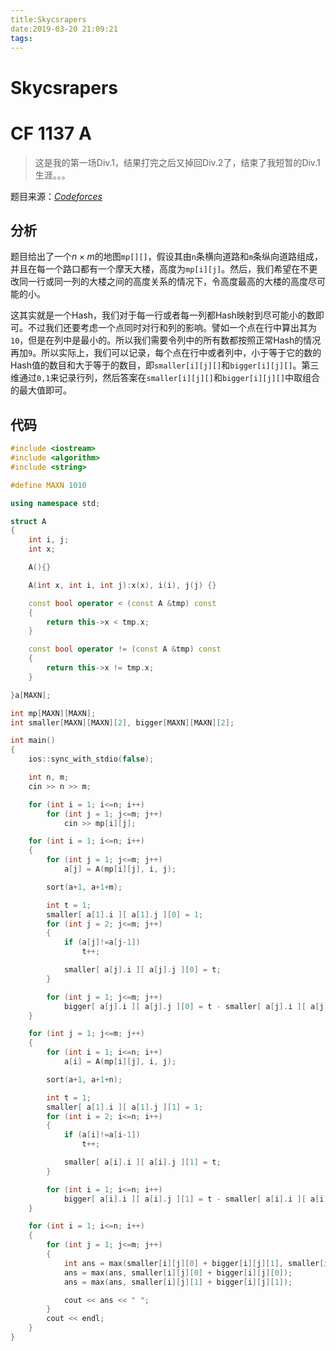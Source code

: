 ```yaml
---
title:Skycsrapers
date:2019-03-20 21:09:21
tags:
---
```


# Skycsrapers

# CF 1137 A

> 这是我的第一场Div.1，结果打完之后又掉回Div.2了，结束了我短暂的Div.1生涯。。。

<!--more-->

题目来源：[_Codeforces_](https://codeforces.com/contest/1137/problem/A)

## 分析

题目给出了一个$n \times m$的地图`mp[][]`，假设其由`n`条横向道路和`m`条纵向道路组成，并且在每一个路口都有一个摩天大楼，高度为`mp[i][j]`。然后，我们希望在不更改同一行或同一列的大楼之间的高度关系的情况下，令高度最高的大楼的高度尽可能的小。

这其实就是一个Hash，我们对于每一行或者每一列都Hash映射到尽可能小的数即可。不过我们还要考虑一个点同时对行和列的影响。譬如一个点在行中算出其为`10`，但是在列中是最小的。所以我们需要令列中的所有数都按照正常Hash的情况再加`9`。所以实际上，我们可以记录，每个点在行中或者列中，小于等于它的数的Hash值的数目和大于等于的数目，即`smaller[i][j][]`和`bigger[i][j][]`。第三维通过`0,1`来记录行列，然后答案在`smaller[i][j][]`和`bigger[i][j][]`中取组合的最大值即可。

## 代码

```C++
#include <iostream>
#include <algorithm>
#include <string>

#define MAXN 1010

using namespace std;

struct A
{
    int i, j;
    int x;

    A(){}

    A(int x, int i, int j):x(x), i(i), j(j) {}

    const bool operator < (const A &tmp) const
    {
        return this->x < tmp.x;
    }

    const bool operator != (const A &tmp) const
    {
        return this->x != tmp.x;
    }

}a[MAXN];

int mp[MAXN][MAXN];
int smaller[MAXN][MAXN][2], bigger[MAXN][MAXN][2];

int main()
{
    ios::sync_with_stdio(false);

    int n, m;
    cin >> n >> m;

    for (int i = 1; i<=n; i++)
        for (int j = 1; j<=m; j++)
            cin >> mp[i][j];

    for (int i = 1; i<=n; i++)
    {
        for (int j = 1; j<=m; j++)
            a[j] = A(mp[i][j], i, j);

        sort(a+1, a+1+m);

        int t = 1;
        smaller[ a[1].i ][ a[1].j ][0] = 1;
        for (int j = 2; j<=m; j++)
        {
            if (a[j]!=a[j-1])
                t++;

            smaller[ a[j].i ][ a[j].j ][0] = t;
        }

        for (int j = 1; j<=m; j++)
            bigger[ a[j].i ][ a[j].j ][0] = t - smaller[ a[j].i ][ a[j].j ][0];
    }

    for (int j = 1; j<=m; j++)
    {
        for (int i = 1; i<=n; i++)
            a[i] = A(mp[i][j], i, j);

        sort(a+1, a+1+n);

        int t = 1;
        smaller[ a[1].i ][ a[1].j ][1] = 1;
        for (int i = 2; i<=n; i++)
        {
            if (a[i]!=a[i-1])
                t++;

            smaller[ a[i].i ][ a[i].j ][1] = t;
        }

        for (int i = 1; i<=n; i++)
            bigger[ a[i].i ][ a[i].j ][1] = t - smaller[ a[i].i ][ a[i].j ][1];
    }

    for (int i = 1; i<=n; i++)
    {
        for (int j = 1; j<=m; j++)
        {
            int ans = max(smaller[i][j][0] + bigger[i][j][1], smaller[i][j][1] + bigger[i][j][0]);  
            ans = max(ans, smaller[i][j][0] + bigger[i][j][0]);
            ans = max(ans, smaller[i][j][1] + bigger[i][j][1]);

            cout << ans << " ";
        }
        cout << endl;
    }
}
```